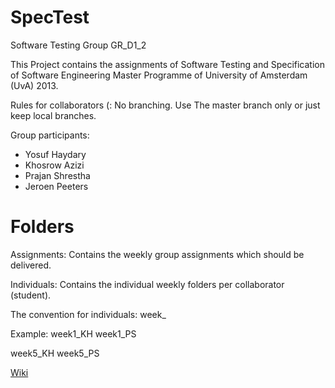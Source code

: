 SpecTest
========

Software Testing Group GR_D1_2

This Project contains the assignments of Software Testing and Specification of Software Engineering Master Programme of University of Amsterdam (UvA) 2013.

Rules for collaborators (:
No branching. Use The master branch only or just keep local branches.

Group participants:

- Yosuf Haydary
- Khosrow Azizi
- Prajan Shrestha
- Jeroen Peeters

Folders
=======
Assignments: Contains the weekly group assignments which should be delivered.

Individuals: Contains the individual weekly folders per collaborator (student).

The convention for individuals:
week<number>_<initials>

Example: 
week1_KH 
week1_PS 

week5_KH 
week5_PS 


[Wiki](https://github.com/yosuf/SpecTest/wiki)
